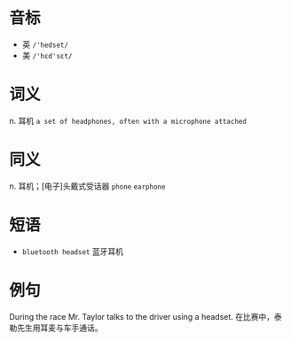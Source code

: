 # 音标

- 英 `/'hedset/`
- 美 `/'hɛd'sɛt/`

# 词义

n. 耳机
`a set of headphones, often with a microphone attached`

# 同义

n. 耳机；[电子]头戴式受话器
`phone` `earphone`

# 短语

- `bluetooth headset` 蓝牙耳机

# 例句

During the race Mr. Taylor talks to the driver using a headset.
在比赛中，泰勒先生用耳麦与车手通话。


